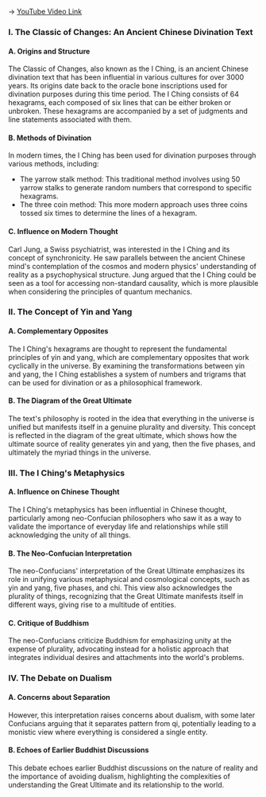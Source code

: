 -> [YouTube Video Link](https://www.youtube.com/watch?v=jNFy6RFU1xk&list=PLFZtry6b0WR7o6UF9_7jZwW_YtptlDm8P&index=19&pp=iAQB)

### I. The Classic of Changes: An Ancient Chinese Divination Text
#### A. Origins and Structure

The Classic of Changes, also known as the I Ching, is an ancient Chinese divination text that has been influential in various cultures for over 3000 years. Its origins date back to the oracle bone inscriptions used for divination purposes during this time period. The I Ching consists of 64 hexagrams, each composed of six lines that can be either broken or unbroken. These hexagrams are accompanied by a set of judgments and line statements associated with them.

#### B. Methods of Divination

In modern times, the I Ching has been used for divination purposes through various methods, including:

*   The yarrow stalk method: This traditional method involves using 50 yarrow stalks to generate random numbers that correspond to specific hexagrams.
*   The three coin method: This more modern approach uses three coins tossed six times to determine the lines of a hexagram.

#### C. Influence on Modern Thought

Carl Jung, a Swiss psychiatrist, was interested in the I Ching and its concept of synchronicity. He saw parallels between the ancient Chinese mind's contemplation of the cosmos and modern physics' understanding of reality as a psychophysical structure. Jung argued that the I Ching could be seen as a tool for accessing non-standard causality, which is more plausible when considering the principles of quantum mechanics.

### II. The Concept of Yin and Yang
#### A. Complementary Opposites

The I Ching's hexagrams are thought to represent the fundamental principles of yin and yang, which are complementary opposites that work cyclically in the universe. By examining the transformations between yin and yang, the I Ching establishes a system of numbers and trigrams that can be used for divination or as a philosophical framework.

#### B. The Diagram of the Great Ultimate

The text's philosophy is rooted in the idea that everything in the universe is unified but manifests itself in a genuine plurality and diversity. This concept is reflected in the diagram of the great ultimate, which shows how the ultimate source of reality generates yin and yang, then the five phases, and ultimately the myriad things in the universe.

### III. The I Ching's Metaphysics
#### A. Influence on Chinese Thought

The I Ching's metaphysics has been influential in Chinese thought, particularly among neo-Confucian philosophers who saw it as a way to validate the importance of everyday life and relationships while still acknowledging the unity of all things.

#### B. The Neo-Confucian Interpretation

The neo-Confucians' interpretation of the Great Ultimate emphasizes its role in unifying various metaphysical and cosmological concepts, such as yin and yang, five phases, and chi. This view also acknowledges the plurality of things, recognizing that the Great Ultimate manifests itself in different ways, giving rise to a multitude of entities.

#### C. Critique of Buddhism

The neo-Confucians criticize Buddhism for emphasizing unity at the expense of plurality, advocating instead for a holistic approach that integrates individual desires and attachments into the world's problems.

### IV. The Debate on Dualism
#### A. Concerns about Separation

However, this interpretation raises concerns about dualism, with some later Confucians arguing that it separates pattern from qi, potentially leading to a monistic view where everything is considered a single entity.

#### B. Echoes of Earlier Buddhist Discussions

This debate echoes earlier Buddhist discussions on the nature of reality and the importance of avoiding dualism, highlighting the complexities of understanding the Great Ultimate and its relationship to the world.